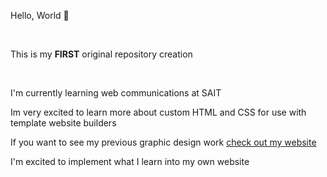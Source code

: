 

<!--
**Jordanhibbert/Jordanhibbert** is a ✨ _special_ ✨ repository because its `README.md` (this file) appears on your GitHub profile.

Here are some ideas to get you started:

- 🔭 I’m currently working on ...
- 🌱 I’m currently learning ...
- 👯 I’m looking to collaborate on ...
- 🤔 I’m looking for help with ...
- 💬 Ask me about ...
- 📫 How to reach me: ...
- 😄 Pronouns: ...
- ⚡ Fun fact: ...
-->

<p>Hello, World 👋</p>
<br>
<p> This is my <strong>FIRST</Strong> original repository creation </p>
<br>
<p> I'm  currently learning web communications at SAIT</p>
<p> Im very excited to learn more about custom HTML and CSS for use with template website builders</p>

<p> If you want to see my previous graphic design work <a href=https://www.jordanhibbert.com/ >check out my website</a>

<p> I'm excited to implement what I learn into my own website</p>
